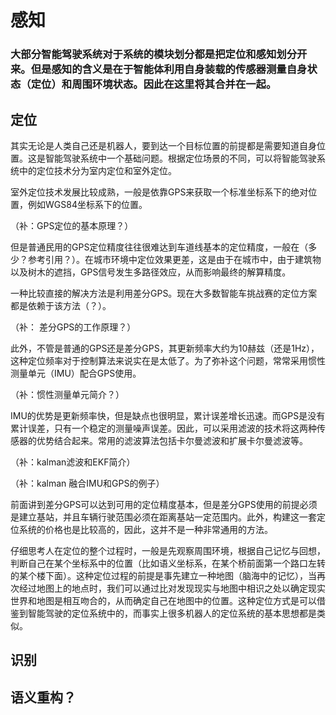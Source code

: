 # 感知

### 大部分智能驾驶系统对于系统的模块划分都是把定位和感知划分开来。但是感知的含义是在于智能体利用自身装载的传感器测量自身状态（定位）和周围环境状态。因此在这里将其合并在一起。

## 定位

其实无论是人类自己还是机器人，要到达一个目标位置的前提都是需要知道自身位置。这是智能驾驶系统中一个基础问题。根据定位场景的不同，可以将智能驾驶系统中的定位技术分为室内定位和室外定位。

室外定位技术发展比较成熟，一般是依靠GPS来获取一个标准坐标系下的绝对位置，例如WGS84坐标系下的位置。

（补：GPS定位的基本原理？）

但是普通民用的GPS定位精度往往很难达到车道线基本的定位精度，一般在（多少？参考引用？）。在城市环境中定位效果更差，这是由于在城市中，由于建筑物以及树木的遮挡，GPS信号发生多路径效应，从而影响最终的解算精度。

一种比较直接的解决方法是利用差分GPS。现在大多数智能车挑战赛的定位方案都是依赖于该方法（？）。

（补： 差分GPS的工作原理？）

此外，不管是普通的GPS还是差分GPS，其更新频率大约为10赫兹（还是1Hz），这种定位频率对于控制算法来说实在是太低了。为了弥补这个问题，常常采用惯性测量单元（IMU）配合GPS使用。

（补：惯性测量单元简介？）

IMU的优势是更新频率快，但是缺点也很明显，累计误差增长迅速。而GPS是没有累计误差，只有一个稳定的测量噪声误差。因此，可以采用滤波的技术将这两种传感器的优势结合起来。常用的滤波算法包括卡尔曼滤波和扩展卡尔曼滤波等。

（补：kalman滤波和EKF简介）

（补：kalman 融合IMU和GPS的例子）

前面讲到差分GPS可以达到可用的定位精度基本，但是差分GPS使用的前提必须是建立基站，并且车辆行驶范围必须在距离基站一定范围内。此外，构建这一套定位系统的价格也是比较高的，因此，这并不是一种非常通用的方法。

仔细思考人在定位的整个过程时，一般是先观察周围环境，根据自己记忆与回想，判断自己在某个坐标系中的位置（比如语义坐标系，在某个桥前面第一个路口左转的某个楼下面）。这种定位过程的前提是事先建立一种地图（脑海中的记忆），当再次经过地图上的地点时，我们可以通过比对发现现实与地图中相识之处以确定现实世界和地图是相互吻合的，从而确定自己在地图中的位置。这种定位方式是可以借鉴到智能驾驶的定位系统中的，而事实上很多机器人的定位系统的基本思想都是类似。

## 识别

## 语义重构？



